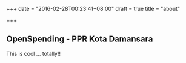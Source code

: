 +++
date = "2016-02-28T00:23:41+08:00"
draft = true
title = "about"

+++

## OpenSpending - PPR Kota Damansara

This is cool ... totally!!

